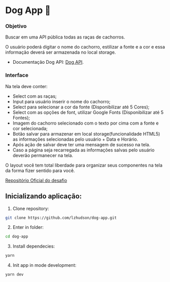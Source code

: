 # Dog App 🐾

### Objetivo
Buscar em uma API pública todas as raças de cachorros.

O usuário poderá digitar o nome do cachorro, estilizar a fonte e a cor e essa informação deverá ser armazenada no local storage.

- Documentação Dog API: [Dog API](https://dog.ceo/dog-api/).

### Interface
Na tela deve conter:

- Select com as raças;
- Input para usuário inserir o nome do cachorro;
- Select para selecionar a cor da fonte (Disponibilizar até 5 Cores);
- Select com as opções de font, utilizar Google Fonts (Disponibilizar até 5 Fontes);
- Imagem do cachorro selecionado com o texto por cima com a fonte e cor selecionada;
- Botão salvar para armazenar em local storage(funcionalidade HTML5) as informações selecionadas pelo usuário + Data e Horário.
- Após ação de salvar deve ter uma mensagem de sucesso na tela.
- Caso a página seja recarregada as informações salvas pelo usuário deverão permanecer na tela.

O layout você tem total liberdade para organizar seus componentes na tela da forma fizer sentido para você.

[Repositório Oficial do desafio](https://github.com/enext-wpp/challenges/tree/master/challenge-two)

## Inicializando aplicação:
1. Clone repository:
```bash 
git clone https://github.com/lzhudson/dog-app.git
```
2. Enter in folder:
```bash
cd dog-app
```
3. Install dependecies:
```bash
yarn
```
4. Init app in mode development:
```bash
yarn dev
```
